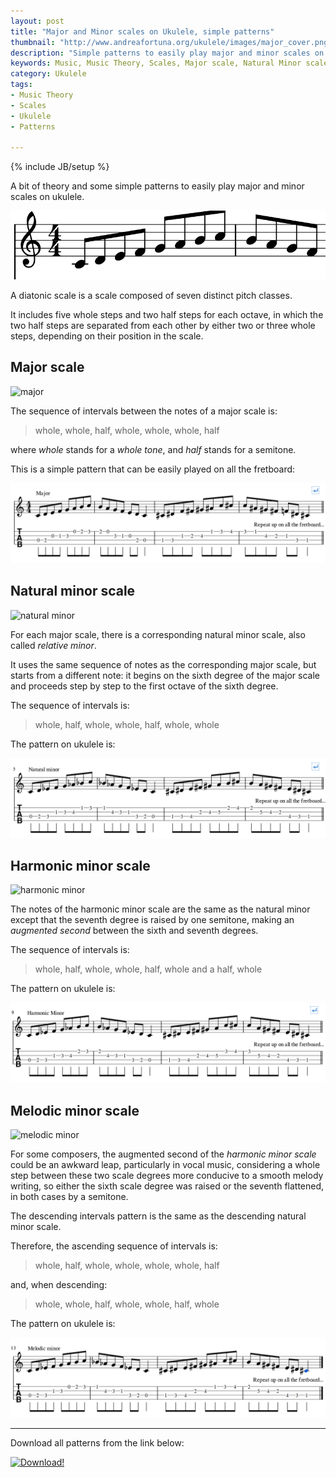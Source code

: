 ```yaml
---
layout: post
title: "Major and Minor scales on Ukulele, simple patterns"
thumbnail: "http://www.andreafortuna.org/ukulele/images/major_cover.png"
description: "Simple patterns to easily play major and minor scales on ukulele"
keywords: Music, Music Theory, Scales, Major scale, Natural Minor scale,Harmonic minor scale, Melodic minor scale, Ukulele, patterns
category: Ukulele
tags: 
- Music Theory
- Scales
- Ukulele
- Patterns

---
```

{% include JB/setup %}

A bit of theory and some simple patterns to easily play major and minor scales on ukulele.

![Scales](/ukulele/images/major_cover.png)
<!-- more -->

A diatonic scale is a scale composed of seven distinct pitch classes. 

It includes five whole steps and two half steps for each octave, in which the two half steps are separated from each other by either two or three whole steps, depending on their position in the scale.

Major scale
--

![major](https://upload.wikimedia.org/wikipedia/commons/thumb/4/40/C_Major_scale_%28up_and_down%29.svg/400px-C_Major_scale_%28up_and_down%29.svg.png)


The sequence of intervals between the notes of a major scale is:

>whole, whole, half, whole, whole, whole, half

where *whole* stands for a *whole tone*, and *half* stands for a semitone.

This is a simple pattern that can be easily played on all the fretboard:

![major ukulele](/ukulele/images/major.png)

Natural minor scale
--

![natural minor](https://upload.wikimedia.org/wikipedia/commons/f/f8/A_natural_minor_scale_ascending_and_descending.png)


For each major scale, there is a corresponding natural minor scale, also called *relative minor*. 

It uses the same sequence of notes as the corresponding major scale, but starts from a different note: it begins on the sixth degree of the major scale and proceeds step by step to the first octave of the sixth degree.

The sequence of intervals is:

>whole, half, whole, whole, half, whole, whole

The pattern on ukulele is:

![natural minor ukulele](/ukulele/images/natural_minor.png)

Harmonic minor scale
--

![harmonic minor](https://upload.wikimedia.org/wikipedia/commons/d/da/A_harmonic_minor_scale_ascending_and_descending.png)

The notes of the harmonic minor scale are the same as the natural minor except that the seventh degree is raised by one semitone, making an *augmented second* between the sixth and seventh degrees.

The sequence of intervals is:

>whole, half, whole, whole, half, whole and a half, whole

The pattern on ukulele is:

![harmonic minor ukulele](/ukulele/images/harmonic_minor.png)

Melodic minor scale
--

![melodic minor](https://upload.wikimedia.org/wikipedia/commons/9/9e/A_melodic_minor_scale_ascending_and_descending.png)

For some composers, the augmented second of the *harmonic minor scale* could be an awkward leap, particularly in vocal music, considering a whole step between these two scale degrees more conducive to a smooth melody writing, so either the sixth scale degree was raised or the seventh flattened, in both cases by a semitone.

The descending intervals pattern is the same as the descending natural minor scale.


Therefore, the ascending sequence of intervals is:

>whole, half, whole, whole, whole, whole, half

and, when descending:

>whole, whole, half, whole, whole, half, whole

The pattern on ukulele is:

![melodic minor ukulele](/ukulele/images/melodic_minor.png)

<hr/>

Download all patterns from the link below:

[![Download!](http://www.andreafortuna.org/images/Download-PDF-Button.png)](http://www.andreafortuna.org/ukulele/files/Diatonic_Scales.pdf)
